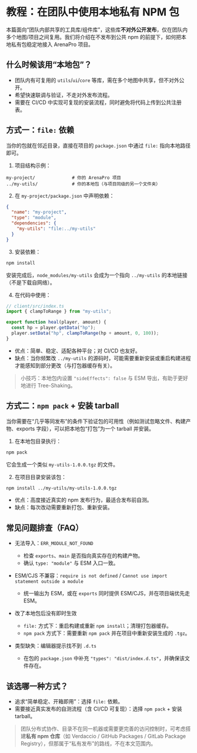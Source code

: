 # 教程：在团队中使用本地私有 NPM 包

本篇面向“团队内部共享的工具库/组件库”，这些库**不对外公开发布**，仅在团队内多个地图/项目之间复用。我们将介绍在不发布到公共 npm 的前提下，如何把本地私有包稳定地接入 ArenaPro 项目。

## 什么时候该用“本地包”？

- 团队内有可复用的 `utils`/`ui`/`core` 等库，需在多个地图中共享，但不对外公开。
- 希望快速联调与验证，不走对外发布流程。
- 需要在 CI/CD 中实现可复现的安装流程，同时避免将代码上传到公共注册表。

## 方式一：`file:` 依赖

当你的包就在邻近目录，直接在项目的 `package.json` 中通过 `file:` 指向本地路径即可。

1. 项目结构示例：

```
my-project/              # 你的 ArenaPro 项目
../my-utils/             # 你的本地包（与项目同级的另一个文件夹）
```

2. 在 `my-project/package.json` 中声明依赖：

```json
{
  "name": "my-project",
  "type": "module",
  "dependencies": {
    "my-utils": "file:../my-utils"
  }
}
```

3. 安装依赖：

```bash
npm install
```

安装完成后，`node_modules/my-utils` 会成为一个指向 `../my-utils` 的本地链接（不是下载自网络）。

4. 在代码中使用：

```ts
// client/src/index.ts
import { clampToRange } from "my-utils";

export function heal(player, amount) {
  const hp = player.getData("hp");
  player.setData("hp", clampToRange(hp + amount, 0, 100));
}
```

- 优点：简单、稳定、适配各种平台；对 CI/CD 也友好。
- 缺点：当你频繁改 `../my-utils` 的源码时，可能需要重新安装或重启构建进程才能感知到部分更改（与打包器缓存有关）。

> 小技巧：本地包内设置 `"sideEffects": false` 与 ESM 导出，有助于更好地进行 Tree-Shaking。

## 方式二：`npm pack` + 安装 tarball

当你需要在“几乎等同发布”的条件下验证包的可用性（例如测试忽略文件、构建产物、exports 字段），可以把本地包“打包”为一个 tarball 并安装。

1. 在本地包目录执行：

```bash
npm pack
```

它会生成一个类似 `my-utils-1.0.0.tgz` 的文件。

2. 在项目目录安装该包：

```bash
npm install ../my-utils/my-utils-1.0.0.tgz
```

- 优点：高度接近真实的 npm 发布行为，最适合发布前自测。
- 缺点：每次改动需要重新打包、重新安装。

## 常见问题排查（FAQ）

- 无法导入：`ERR_MODULE_NOT_FOUND`

  - 检查 `exports`、`main` 是否指向真实存在的构建产物。
  - 确认 `type: "module"` 与 ESM 入口一致。

- ESM/CJS 不兼容：`require is not defined` / `Cannot use import statement outside a module`

  - 统一输出为 ESM，或在 `exports` 同时提供 ESM/CJS，并在项目端优先走 ESM。

- 改了本地包后没有即时生效

  - `file:` 方式下：重启构建或重新 `npm install`；清理打包器缓存。
  - `npm pack` 方式下：需要重新 `npm pack` 并在项目中重新安装生成的 `.tgz`。

- 类型缺失：编辑器提示找不到 `.d.ts`
  - 在包的 `package.json` 中补充 `"types": "dist/index.d.ts"`，并确保该文件存在。

## 该选哪一种方式？

- 追求“简单稳定、开箱即用”：选择 `file:` 依赖。
- 需要接近真实发布的自测流程（含 CI/CD 可复现）：选择 `npm pack` + 安装 tarball。

> 团队分布式协作、目录不在同一机器或需要更完善的访问控制时，可考虑搭建**私有 npm 仓库**（如 Verdaccio / GitHub Packages / GitLab Package Registry），但那属于“私有发布”的路线，不在本文范围内。
